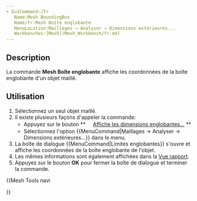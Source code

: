 ```yaml
---
- GuiCommand:/fr
   Name:Mesh BoundingBox
   Name/fr:Mesh Boîte englobante
   MenuLocation:Maillages → Analyser → Dimensions extérieures...
   Workbenches:[Mesh](Mesh_Workbench/fr.md)
---
```


## Description

La commande **Mesh Boîte englobante** affiche les coordonnées de la boîte englobante d\'un objet maillé.

## Utilisation

1.  Sélectionnez un seul objet maillé.
2.  Il existe plusieurs façons d\'appeler la commande:
    -   Appuyez sur le bouton **<img src="images/Mesh_BoundingBox.svg" width=16px> [Affiche les dimensions englobantes...](Mesh_BoundingBox/fr.md)
**
    -   Sélectionnez l\'option {{MenuCommand|Maillages → Analyser → <img src="images/Mesh_BoundingBox.svg" width=16px> Dimensions extérieures...}} dans le menu.
3.  La boîte de dialogue {{MenuCommand|Limites englobantes}} s\'ouvre et affiche les coordonnées de la boîte englobante de l\'objet.
4.  Les mêmes informations sont également affichées dans la [Vue rapport](Report_view/fr.md).
5.  Appuyez sur le bouton **OK** pour fermer la boîte de dialogue et terminer la commande.





{{Mesh Tools navi

}}  
